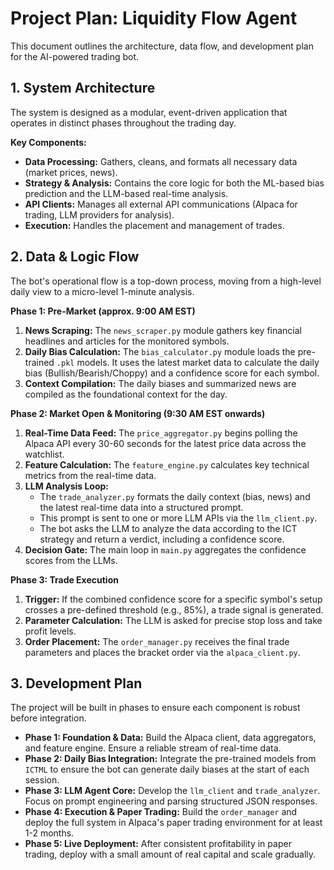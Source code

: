 # Project Plan: Liquidity Flow Agent

This document outlines the architecture, data flow, and development plan for the AI-powered trading bot.

## 1. System Architecture

The system is designed as a modular, event-driven application that operates in distinct phases throughout the trading day.

**Key Components:**
* **Data Processing:** Gathers, cleans, and formats all necessary data (market prices, news).
* **Strategy & Analysis:** Contains the core logic for both the ML-based bias prediction and the LLM-based real-time analysis.
* **API Clients:** Manages all external API communications (Alpaca for trading, LLM providers for analysis).
* **Execution:** Handles the placement and management of trades.

## 2. Data & Logic Flow

The bot's operational flow is a top-down process, moving from a high-level daily view to a micro-level 1-minute analysis.

**Phase 1: Pre-Market (approx. 9:00 AM EST)**
1.  **News Scraping:** The `news_scraper.py` module gathers key financial headlines and articles for the monitored symbols.
2.  **Daily Bias Calculation:** The `bias_calculator.py` module loads the pre-trained `.pkl` models. It uses the latest market data to calculate the daily bias (Bullish/Bearish/Choppy) and a confidence score for each symbol.
3.  **Context Compilation:** The daily biases and summarized news are compiled as the foundational context for the day.

**Phase 2: Market Open & Monitoring (9:30 AM EST onwards)**
1.  **Real-Time Data Feed:** The `price_aggregator.py` begins polling the Alpaca API every 30-60 seconds for the latest price data across the watchlist.
2.  **Feature Calculation:** The `feature_engine.py` calculates key technical metrics from the real-time data.
3.  **LLM Analysis Loop:**
    * The `trade_analyzer.py` formats the daily context (bias, news) and the latest real-time data into a structured prompt.
    * This prompt is sent to one or more LLM APIs via the `llm_client.py`.
    * The bot asks the LLM to analyze the data according to the ICT strategy and return a verdict, including a confidence score.
4.  **Decision Gate:** The main loop in `main.py` aggregates the confidence scores from the LLMs.

**Phase 3: Trade Execution**
1.  **Trigger:** If the combined confidence score for a specific symbol's setup crosses a pre-defined threshold (e.g., 85%), a trade signal is generated.
2.  **Parameter Calculation:** The LLM is asked for precise stop loss and take profit levels.
3.  **Order Placement:** The `order_manager.py` receives the final trade parameters and places the bracket order via the `alpaca_client.py`.

## 3. Development Plan

The project will be built in phases to ensure each component is robust before integration.

* **Phase 1: Foundation & Data:** Build the Alpaca client, data aggregators, and feature engine. Ensure a reliable stream of real-time data.
* **Phase 2: Daily Bias Integration:** Integrate the pre-trained models from `ICTML` to ensure the bot can generate daily biases at the start of each session.
* **Phase 3: LLM Agent Core:** Develop the `llm_client` and `trade_analyzer`. Focus on prompt engineering and parsing structured JSON responses.
* **Phase 4: Execution & Paper Trading:** Build the `order_manager` and deploy the full system in Alpaca's paper trading environment for at least 1-2 months.
* **Phase 5: Live Deployment:** After consistent profitability in paper trading, deploy with a small amount of real capital and scale gradually.